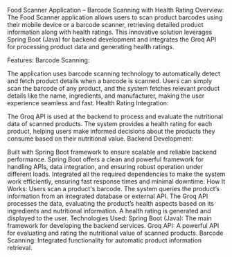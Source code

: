 Food Scanner Application – Barcode Scanning with Health Rating
Overview:
The Food Scanner application allows users to scan product barcodes using their mobile device or a barcode scanner, retrieving detailed product information along with health ratings. This innovative solution leverages Spring Boot (Java) for backend development and integrates the Groq API for processing product data and generating health ratings.

Features:
Barcode Scanning:

The application uses barcode scanning technology to automatically detect and fetch product details when a barcode is scanned.
Users can simply scan the barcode of any product, and the system fetches relevant product details like the name, ingredients, and manufacturer, making the user experience seamless and fast.
Health Rating Integration:

The Groq API is used at the backend to process and evaluate the nutritional data of scanned products.
The system provides a health rating for each product, helping users make informed decisions about the products they consume based on their nutritional value.
Backend Development:

Built with Spring Boot framework to ensure scalable and reliable backend performance. Spring Boot offers a clean and powerful framework for handling APIs, data integration, and ensuring robust operation under different loads.
Integrated all the required dependencies to make the system work efficiently, ensuring fast response times and minimal downtime.
How It Works:
Users scan a product's barcode.
The system queries the product’s information from an integrated database or external API.
The Groq API processes the data, evaluating the product’s health aspects based on its ingredients and nutritional information.
A health rating is generated and displayed to the user.
Technologies Used:
Spring Boot (Java): The main framework for developing the backend services.
Groq API: A powerful API for evaluating and rating the nutritional value of scanned products.
Barcode Scanning: Integrated functionality for automatic product information retrieval.
